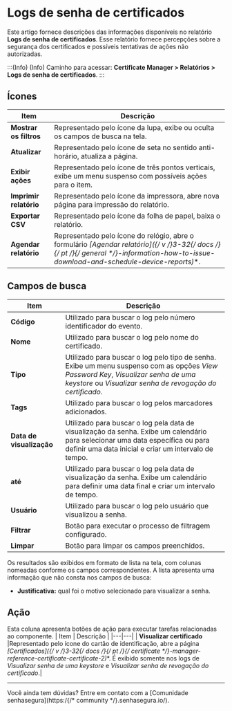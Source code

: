 # Logs de senha de certificados

Este artigo fornece descrições das informações disponíveis no relatório **Logs de senha de certificados**. Esse relatório fornece percepções sobre a segurança dos certificados e possíveis tentativas de ações não autorizadas.

:::(Info) (Info)
Caminho para acessar: **Certificate Manager > Relatórios > Logs de senha de certificados**.
:::
## Ícones
| Item | Descrição |
| --- | --- |
|**Mostrar os filtros**|Representado pelo ícone da lupa, exibe ou oculta os campos de busca na tela.|
|**Atualizar**|Representado pelo ícone de seta no sentido anti-horário, atualiza a página.|
|**Exibir ações**|Representado pelo ícone de três pontos verticais, exibe um menu suspenso com possíveis ações para o item.|
|**Imprimir relatório**|Representado pelo ícone da impressora, abre nova página para impressão do relatório.|
|**Exportar CSV**|Representado pelo ícone da folha de papel, baixa o relatório.|
|**Agendar relatório**|Representado pelo ícone do relógio, abre o formulário **[Agendar relatório]({/* v */}3-32{/* docs */}{/* pt */}{/* general */}-information-how-to-issue-download-and-schedule-device-reports)**.|

## Campos de busca
| Item | Descrição |
| --- | --- |
| **Código** |Utilizado para buscar o log pelo número identificador do evento.|
| **Nome** |Utilizado para buscar o log pelo nome do certificado.|
| **Tipo** |Utilizado para buscar o log pelo tipo de senha. Exibe um menu suspenso com as opções *View Password Key*, *Visualizar senha de uma keystore* ou *Visualizar senha de revogação do certificado*.|
| **Tags** |Utilizado para buscar o log pelos marcadores adicionados.|
| **Data de visualização** |Utilizado para buscar o log pela data de visualização da senha. Exibe um calendário para selecionar uma data específica ou para definir uma data inicial e criar um intervalo de tempo.
| **até** |Utilizado para buscar o log pela data de visualização da senha. Exibe um calendário para definir uma data final e criar um intervalo de tempo.
| **Usuário** |Utilizado para buscar o log pelo usuário que visualizou a senha.|
|**Filtrar**|Botão para executar o processo de filtragem configurado.|
|**Limpar**|Botão para limpar os campos preenchidos.|

Os resultados são exibidos em formato de lista na tela, com colunas nomeadas conforme os campos correspondentes. A lista apresenta uma informação que não consta nos campos de busca:

* **Justificativa:** qual foi o motivo selecionado para visualizar a senha.

## Ação
Esta coluna apresenta botões de ação para executar tarefas relacionadas ao componente.
| Item | Descrição |
|---|---|
| **Visualizar certificado** |Representado pelo ícone do cartão de identificação, abre a página **[Certificados]({/* v */}3-32{/* docs */}{/* pt */}{/* certificate */}-manager-reference-certificate-certificate-2)**. É exibido somente nos logs de *Visualizar senha de uma keystore* e *Visualizar senha de revogação do certificado*.|
***
Você ainda tem dúvidas? Entre em contato com a [Comunidade senhasegura](https:/{/* community */}.senhasegura.io/).
